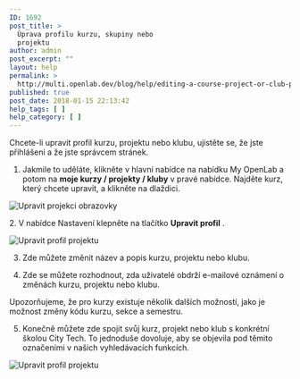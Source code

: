 ```yaml
---
ID: 1692
post_title: >
  Úprava profilu kurzu, skupiny nebo
  projektu
author: admin
post_excerpt: ""
layout: help
permalink: >
  http://multi.openlab.dev/blog/help/editing-a-course-project-or-club-profile-2/
published: true
post_date: 2018-01-15 22:13:42
help_tags: [ ]
help_category: [ ]
---
```

Chcete-li upravit profil kurzu, projektu nebo klubu, ujistěte se, že jste přihlášeni a že jste správcem stránek.

1. Jakmile to uděláte, klikněte v hlavní nabídce na nabídku My OpenLab a potom na <strong>moje kurzy / projekty / kluby</strong> v pravé nabídce. Najděte kurz, který chcete upravit, a klikněte na dlaždici.

<img class="alignnone wp-image-36482 size-full" src="https://openlab.citytech.cuny.edu/wp-content/uploads/2012/08/Editing_CPC_Settings_1_V2.png" alt="Upravit projekci obrazovky" />

2. V nabídce Nastavení klepněte na tlačítko <strong>Upravit profil</strong> .

<img class="alignnone wp-image-36483 size-full" src="https://openlab.citytech.cuny.edu/wp-content/uploads/2012/08/Editing_CPC_Settings_2_V2.png" alt="Upravit profil projektu" />

3. Zde můžete změnit název a popis kurzu, projektu nebo klubu.

4. Zde se můžete rozhodnout, zda uživatelé obdrží e-mailové oznámení o změnách kurzu, projektu nebo klubu.

Upozorňujeme, že pro kurzy existuje několik dalších možností, jako je možnost změny kódu kurzu, sekce a semestru.

5. Konečně můžete zde spojit svůj kurz, projekt nebo klub s konkrétní školou City Tech. To jednoduše dovoluje, aby se objevila pod těmito označeními v našich vyhledávacích funkcích.

<img class="alignnone wp-image-36484 size-full" src="https://openlab.citytech.cuny.edu/wp-content/uploads/2012/08/Editing_CPC_Profile_3_V2.png" alt="Upravit profil projektu" />
